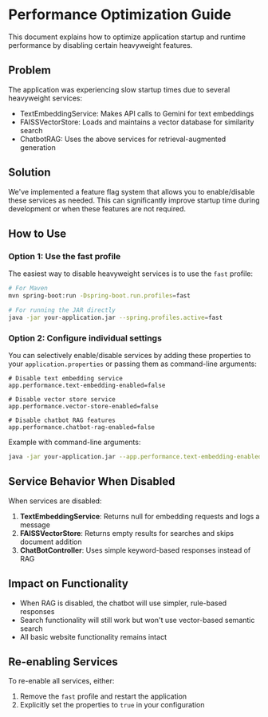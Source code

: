 # Performance Optimization Guide

This document explains how to optimize application startup and runtime performance by disabling certain heavyweight features.

## Problem

The application was experiencing slow startup times due to several heavyweight services:
- TextEmbeddingService: Makes API calls to Gemini for text embeddings
- FAISSVectorStore: Loads and maintains a vector database for similarity search
- ChatbotRAG: Uses the above services for retrieval-augmented generation

## Solution

We've implemented a feature flag system that allows you to enable/disable these services as needed. This can significantly improve startup time during development or when these features are not required.

## How to Use

### Option 1: Use the fast profile

The easiest way to disable heavyweight services is to use the `fast` profile:

```bash
# For Maven
mvn spring-boot:run -Dspring-boot.run.profiles=fast

# For running the JAR directly
java -jar your-application.jar --spring.profiles.active=fast
```

### Option 2: Configure individual settings

You can selectively enable/disable services by adding these properties to your `application.properties` or passing them as command-line arguments:

```properties
# Disable text embedding service
app.performance.text-embedding-enabled=false

# Disable vector store service
app.performance.vector-store-enabled=false

# Disable chatbot RAG features
app.performance.chatbot-rag-enabled=false
```

Example with command-line arguments:

```bash
java -jar your-application.jar --app.performance.text-embedding-enabled=false
```

## Service Behavior When Disabled

When services are disabled:

1. **TextEmbeddingService**: Returns null for embedding requests and logs a message
2. **FAISSVectorStore**: Returns empty results for searches and skips document addition
3. **ChatBotController**: Uses simple keyword-based responses instead of RAG

## Impact on Functionality

- When RAG is disabled, the chatbot will use simpler, rule-based responses
- Search functionality will still work but won't use vector-based semantic search
- All basic website functionality remains intact

## Re-enabling Services

To re-enable all services, either:
1. Remove the `fast` profile and restart the application
2. Explicitly set the properties to `true` in your configuration 